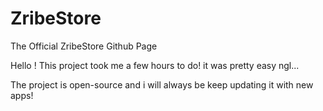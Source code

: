 # ZribeStore
The Official ZribeStore Github Page

Hello !
This project took me a few hours to do!
it was pretty easy ngl...

The project is open-source and i will always be keep updating it with new apps!
